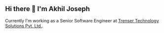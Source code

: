## Hi there 👋 I'm Akhil Joseph

Currently I'm working as a Senior Software Engineer at [Trenser Technology Solutions Pvt. Ltd.](https://trenser.com).
